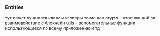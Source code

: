 ### Entities

тут лежат сущности
классы хэлперы такие как 
crypto - отвечающий за взаимодействие с блокчейн
utils - вспомогательные функции использующиеся по всему приложению
и тд 
